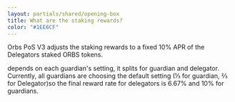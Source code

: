 ```yaml
---
layout: partials/shared/opening-box
title: What are the staking rewards?
color: "#1EE6CF"
---
```


Orbs PoS V3 adjusts the staking rewards to a fixed 10% APR of the Delegators staked ORBS tokens.

depends on each guardian's setting, it splits for guardian and delegator. Currently, all guardians are choosing the default setting (⅓ for guardian, ⅔ for Delegator)so the final reward rate for delegators is 6.67% and 10% for guardians.